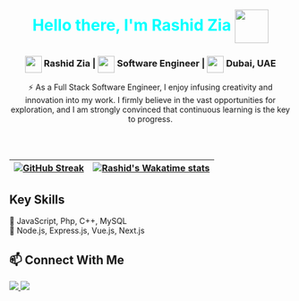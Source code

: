 <h1 align="center">
  <span style="color: aqua">Hello there, I'm Rashid Zia</span> <img src="https://media.giphy.com/media/gM5qFksULw54NMWyry/giphy.gif" width="60" height="60"  align="center"/>
</h1>

<h3 align="center">
<img src="https://media.giphy.com/media/LEe5yo2E9Fi3FmuEPK/giphy.gif" width="30" height="30" align="center"/> Rashid Zia |
<img src="https://media.giphy.com/media/WFZvB7VIXBgiz3oDXE/giphy.gif" width="30" height="30" align="center"/> Software Engineer | 
<img src="https://media.giphy.com/media/57ZONYwnLOKVgLuApK/giphy.gif" width="30" height="30" align="center"/> Dubai, UAE
</h3>

<p align="center">
  ⚡ As a Full Stack Software Engineer, I enjoy infusing creativity and innovation into my work. I firmly believe in the vast opportunities for exploration, and I am strongly convinced that continuous learning is the key to progress.
</p>
<br/>


<br/>

| <a href="https://github.com/arzed404"><img align="center" src="https://github-readme-streak-stats.herokuapp.com/?user=arzed404&currStreakNum=2FD3EB&fire=pink&sideLabels=F00&theme=radical&v=2" alt="GitHub Streak" /></a> | <a href="https://github.com/arzed404"><img align="center" src="https://github-readme-stats.vercel.app/api/wakatime?username=arzed404&layout=compact&title_color=a0c334&icon_color=deff8b&text_color=deff8b&bg_color=120,212121,6252C2&custom_title=Wakatime%20Stats%20(this%20week)&v2" alt="Rashid's Wakatime stats" /></a> |
| ------------------------------------------------------------------------------------------------------------------------------------------------------------------------------------------------------------------------------------------------------------------------------------------------------------------ | ------------------------------------------------------------------------------------------------------------------------------------------------------------------------------------------------------------------------------------------------------------------------------------------------------------------------------ |


## Key Skills

<p>
  💬 JavaScript, Php, C++, MySQL<br>
  📖 Node.js, Express.js, Vue.js, Next.js
</p>

## 📫 Connect With Me

<p>
  <a href="https://linkedin.com/in/rashid-zia-060913136/"> <img src="https://img.shields.io/badge/Linkedin-0077b5?style=plastic&logo=Linkedin&labelColor=0077b5&logoColor=ffffff" />
  <a href="mailto:rashidzia055@gmail.com"> <img src="https://img.shields.io/badge/Gmail-d14836?style=plastic&logo=Gmail&labelColor=d14836&logoColor=ffffff" />
</p>
